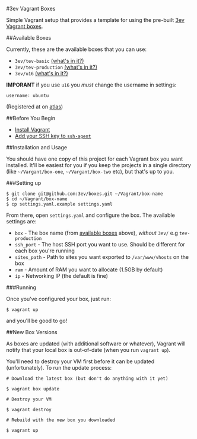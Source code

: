 #3ev Vagrant Boxes

Simple Vagrant setup that provides a template for using the pre-built
[3ev Vagrant boxes](https://github.com/3ev/3ev-vagrant).

##Available Boxes

Currently, these are the available boxes that you can use:

* `3ev/tev-basic` [(what's in it?)](https://github.com/3ev/3ev-vagrant/tree/master)
* `3ev/tev-production` [(what's in it?)](https://github.com/3ev/3ev-vagrant/tree/dev-tev-production)
* `3ev/u16` [(what's in it?)](https://github.com/3ev/3ev-vagrant/tree/u16)

**IMPORANT** if you use `u16` you *must* change the username in settings:

    username: ubuntu

(Registered at on [atlas](https://atlas.hashicorp.com/boxes/search?utf8=%E2%9C%93&sort=&provider=&q=3ev))

##Before You Begin

* [Install Vagrant](https://github.com/3ev/boxes/wiki/Installing-Vagrant)
* [Add your SSH key to `ssh-agent`](https://github.com/3ev/boxes/wiki/SSH-Keys#important)

##Installation and Usage

You should have one copy of this project for each Vagrant box you want installed.
It'll be easiest for you if you keep the projects in a single directory (like
`~/Vargant/box-one`, `~/Vargant/box-two` etc), but that's up to you.

###Setting up

```
$ git clone git@github.com:3ev/boxes.git ~/Vagrant/box-name
$ cd ~/Vagrant/box-name
$ cp settings.yaml.example settings.yaml
```

From there, open `settings.yaml` and configure the box. The available settings
are:

* `box` - The box name (from [available boxes](#available-boxes) above), *without* `3ev/` e.g `tev-production`
* `ssh_port` - The host SSH port you want to use. Should be different for each box you're running
* `sites_path` - Path to sites you want exported to `/var/www/vhosts` on the box
* `ram` - Amount of RAM you want to allocate (1.5GB by default)
* `ip` - Networking IP (the default is fine)

###Running

Once you've configured your box, just run:

```
$ vagrant up
```

and you'll be good to go!

##New Box Versions

As boxes are updated (with additional software or whatever), Vagrant will notify
that your local box is out-of-date (when you run `vagrant up`).

You'll need to destroy your VM first before it can be updated (unfortunately). To
run the update process:

```
# Download the latest box (but don't do anything with it yet)

$ vagrant box update

# Destroy your VM

$ vagrant destroy

# Rebuild with the new box you downloaded

$ vagrant up
```

